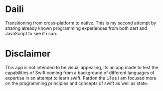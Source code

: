 # Daili
Transitioning from cross-platform to native. This is my second attempt by sharing already known programming experiences from both dart and JavaScript to see if i can.
# Disclaimer
This app is not intended to be visual appealing, Its an app made to test the capabilities of Swift coming from a background of different languages of expertise in an attempt to learn swift. Pardon the UI as i am focused more on the programming principles and concepts of swift as well as state.
